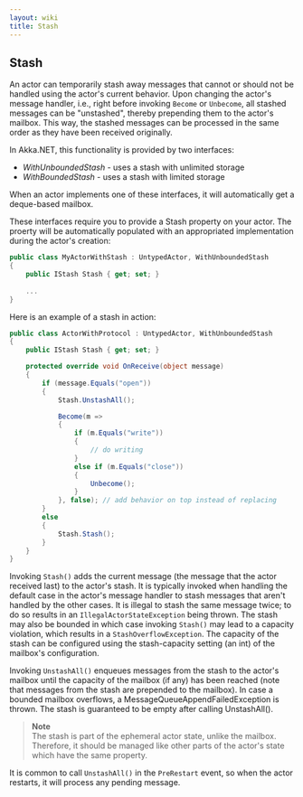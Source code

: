 ```yaml
---
layout: wiki
title: Stash
---
```

## Stash

An actor can temporarily stash away messages that cannot or should not be handled using the actor's current behavior. Upon changing the actor's message handler, i.e., right before invoking `Become` or `Unbecome`, all stashed messages can be "unstashed", thereby prepending them to the actor's mailbox. This way, the stashed messages can be processed in the same order as they have been received originally.

In Akka.NET, this functionality is provided by two interfaces:

* *WithUnboundedStash* - uses a stash with unlimited storage
* *WithBoundedStash* - uses a stash with limited storage

When an actor implements one of these interfaces, it will automatically get a deque-based mailbox.

These interfaces require you to provide a Stash property on your actor. The proerty will be automatically populated with an appropriated implementation during the actor's creation:

```csharp
public class MyActorWithStash : UntypedActor, WithUnboundedStash
{
    public IStash Stash { get; set; }
    
    ...
}
```

Here is an example of a stash in action:

```csharp
public class ActorWithProtocol : UntypedActor, WithUnboundedStash
{
    public IStash Stash { get; set; }

    protected override void OnReceive(object message)
    {
        if (message.Equals("open"))
        {
            Stash.UnstashAll();

            Become(m =>
            {
                if (m.Equals("write"))
                {
                    // do writing
                }
                else if (m.Equals("close"))
                {
                    Unbecome();
                }
            }, false); // add behavior on top instead of replacing
        }
        else
        {
            Stash.Stash();
        }
    }
}
```

Invoking `Stash()` adds the current message (the message that the actor received last) to the actor's stash. It is typically invoked when handling the default case in the actor's message handler to stash messages that aren't handled by the other cases. It is illegal to stash the same message twice; to do so results in an `IllegalActorStateException` being thrown. The stash may also be bounded in which case invoking `Stash()` may lead to a capacity violation, which results in a `StashOverflowException`. The capacity of the stash can be configured using the stash-capacity setting (an int) of the mailbox's configuration.

Invoking `UnstashAll()` enqueues messages from the stash to the actor's mailbox until the capacity of the mailbox (if any) has been reached (note that messages from the stash are prepended to the mailbox). In case a bounded mailbox overflows, a MessageQueueAppendFailedException is thrown. The stash is guaranteed to be empty after calling UnstashAll().

>**Note**<br/> The stash is part of the ephemeral actor state, unlike the mailbox. Therefore, it should be managed like other parts of the actor's state which have the same property.

It is common to call `UnstashAll()` in the `PreRestart` event, so when the actor restarts, it will process any pending message.
